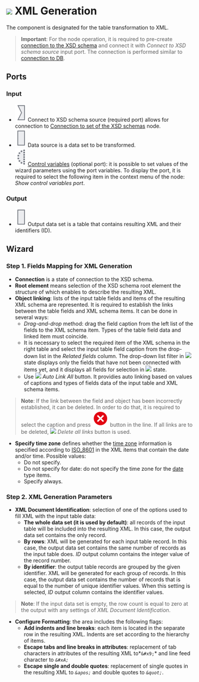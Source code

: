 # ![](../../images/icons/components/data-to-xml_default.svg) XML Generation

The component is designated for the table transformation to XML.

> **Important**: For the node operation, it is required to pre-create [connection to the XSD schema](../../integration/connections/list/schemes.md) and connect it with *Connect to XSD schema source* input port. The connection is performed similar to [connection to DB](../../quick-start/database.md).

## Ports

### Input

* ![](../../images/icons/app/node/ports/inputs/link_inactive.svg) Connect to XSD schema source (required port) allows for connection to [Connection to set of the XSD schemas](../../integration/connections/list/schemes.md) node.
* ![](../../images/icons/app/node/ports/inputs/table_inactive.svg) Data source is a data set to be transformed.
* ![](../../images/icons/app/node/ports/inputs-optional/variable_inactive.svg) [Control variables](../../scenario/variables/control-variables.md) (optional port): it is possible to set values of the wizard parameters using the port variables. To display the port, it is required to select the following item in the context menu of the node: *Show control variables port*.

### Output

* ![](../../images/icons/app/node/ports/inputs/table_inactive.svg) Output data set is a table that contains resulting XML and their identifiers (ID).

## Wizard

### Step 1. Fields Mapping for XML Generation

* **Connection** is a state of connection to the XSD schema.
* **Root element** means selection of the XSD schema root element the structure of which enables to describe the resulting XML.
* **Object linking**: lists of the input table fields and items of the resulting XML schema are represented. It is required to establish the links between the table fields and XML schema items. It can be done in several ways:
   * *Drag-and-drop* method: drag the field caption from the left list of the fields to the XML schema item. Types of the table field data and linked item must coincide.
   * It is necessary to select the required item of the XML schema in the right table and select the input table field caption from the drop-down list in the *Related fields* column. The drop-down list filter in ![](../../images/icons/filter-switcher/filterswitch-on_default.svg) state displays only the fields that have not been connected with items yet, and it displays all fields for selection in ![](../../images/icons/filter-switcher/filterswitch-off_default.svg) state.
   * Use ![](../../images/icons/toolbar-controls/auto-connect_default.svg) *Auto Link All* button. It providies auto linking based on values of captions and types of fields data of the input table and XML schema items.

> **Note**: If the link between the field and object has been incorrectly established, it can be deleted. In order to do that, it is required to select the caption and press ![](../../images/icons/link-grid/remove-link_hover.svg) button in the line. If all links are to be deleted, ![](../../images/icons/toolbar-controls/remove-all-links_default.svg) *Delete all links* button is used.

* **Specify time zone** defines whether the [time zone](https://ru.wikipedia.org/wiki/Список_часовых_поясов_по_странам) information is specified according to [ISO_8601](https://ru.wikipedia.org/wiki/ISO_8601) in the XML items that contain the date and/or time. Possible values:
   * Do not specify.
   * Do not specify for date: do not specify the time zone for the [date](https://www.w3.org/TR/xmlschema-2/#date) type items.
   * Specify always.

### Step 2. XML Generation Parameters

* **XML Document Identification**: selection of one of the options used to fill XML with the input table data:
   * **The whole data set (it is used by default)**: all records of the input table will be included into the resulting XML. In this case, the output data set contains the only record.
   * **By rows**: XML will be generated for each input table record. In this case, the output data set contains the same number of records as the input table does. *ID* output column contains the integer value of the record number.
   * **By identifier**: the output table records are grouped by the given identifier. XML will be generated for each group of records. In this case, the output data set contains the number of records that is equal to the number of unique identifier values. When this setting is selected, *ID* output column contains the identifier values.

> **Note**: If the input data set is empty, the row count is equal to zero at the output with any settings of *XML Document Identification*.

* **Configure Formatting**: the area includes the following flags:
   * **Add indents and line breaks**: each item is located in the separate row in the resulting XML. Indents are set according to the hierarchy of items.
   * **Escape tabs and line breaks in attributes**: replacement of tab characters in attributes of the resulting XML to*`&#x9;`* and line feed character to *`&#xA;`*
   * **Escape single and double quotes**: replacement of single quotes in the resulting XML to *`&apos;`* and double quotes to *`&quot;`*.